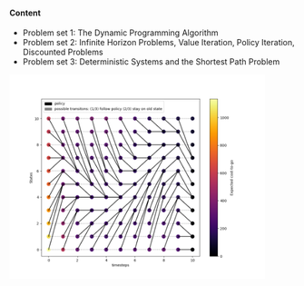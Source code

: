 #### Content 
- Problem set 1: The Dynamic Programming Algorithm
- Problem set 2: Infinite Horizon Problems, Value Iteration, Policy Iteration, Discounted Problems
- Problem set 3: Deterministic Systems and the Shortest Path Problem

<img src="./PS1/PS1_ex09_image.png" width="450" />
